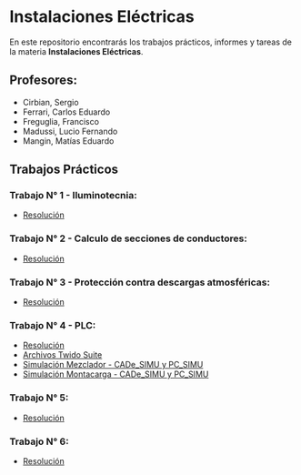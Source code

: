 # Instalaciones Eléctricas

En este repositorio encontrarás los trabajos prácticos, informes y tareas de la materia **Instalaciones Eléctricas**.

## Profesores:
* Cirbian, Sergio
* Ferrari, Carlos Eduardo
* Freguglia, Francisco
* Madussi, Lucio Fernando
* Mangin, Matías Eduardo

## Trabajos Prácticos

### Trabajo N° 1 - Iluminotecnia:
- [Resolución](Trabajos/Iluminotecnia/Tarea1.pdf)

### Trabajo N° 2 - Calculo de secciones de conductores:
- [Resolución](Trabajos/CalculoConductores/Tarea2.pdf)

### Trabajo N° 3 - Protección contra descargas atmosféricas:
- [Resolución](Trabajos/ProtecciónContraDescargasAtmosféricas/Tarea3.pdf)

### Trabajo N° 4 - PLC:
- [Resolución](Trabajos/PLC/Tarea4.pdf)
- [Archivos Twido Suite](Trabajos/PLC/Mezclador-Montacargas-TwidoSuite.rar)
- [Simulación Mezclador - CADe_SIMU y PC_SIMU](Trabajos/PLC/Simulacion%20Mezclador)
- [Simulación Montacarga - CADe_SIMU y PC_SIMU](Trabajos/PLC/Simulacion%20Montacarga)

### Trabajo N° 5:
- [Resolución]()

### Trabajo N° 6:
- [Resolución]()
